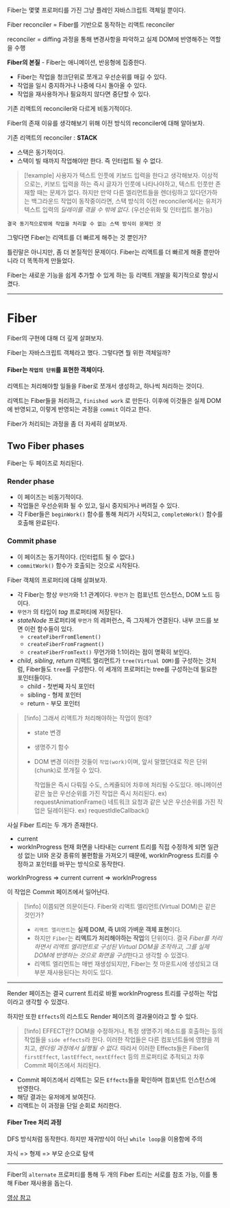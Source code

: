 Fiber는 몇몇 프로퍼티를 가진 그냥 플레인 자바스크립트 객체일 뿐이다.

Fiber reconciler = Fiber를 기반으로 동작하는 리액트 reconciler

reconciler = diffing 과정을 통해 변경사항을 파악하고 실제 DOM에 반영해주는 역할을 수행

**Fiber의 본질** - Fiber는 애니메이션, 반응형에 집중한다.
* Fiber는 작업을 청크단위로 쪼개고 우선순위를 매길 수 있다.
* 작업을 일시 중지하거나 나중에 다시 돌아올 수 있다.
* 작업을 재사용하거나 필요하지 않다면 중단할 수 있다.

기존 리액트의 reconciler와 다르게 비동기적이다.

Fiber의 존재 이유를 생각해보기 위해 이전 방식의 reconciler에 대해 알아보자.

기존 리액트의 reconciler : **STACK**
* 스택은 동기적이다.
* 스택이 빌 때까지 작업해야만 한다. 즉 인터럽트 될 수 없다.

>[!example]
사용자가 텍스트 인풋에 키보드 입력을 한다고 생각해보자.
이상적으로는, 키보드 입력을 하는 즉시 글자가 인풋에 나타나야하고, 텍스트 인풋만 존재할 때는 문제가 없다. 
 하지만 만약 다른 엘리먼트들을 렌더링하고 있다던가하는 백그라운드 작업이 동작중이라면, 스택 방식의 이전 reconciler에서는 유저가 텍스트 입력의 *딜레이를 겪을 수 밖에 없다.* (우선순위화 및 인터럽트 불가능)

`결국 동기적으로밖에 작업을 처리할 수 없는 스택 방식이 문제인 것`

그렇다면 Fiber는 리액트를 더 빠르게 해주는 것 뿐인가?

틀린말은 아니지만, 좀 더 본질적인 문제이다. Fiber는 리액트를 더 빠르게 해줄 뿐만아니라 더 똑똑하게 만들었다.

Fiber는 새로운 기능을 쉽게 추가할 수 있게 하는 등 리액트 개발을 획기적으로 향상시켰다.

---
# Fiber
Fiber의 구현에 대해 더 깊게 살펴보자.

Fiber는 자바스크립트 객체라고 했다. 그렇다면 뭘 위한 객체일까?
#### Fiber는 `작업의 단위`를 표현한 객체이다.
리액트는 처리해야할 일들을 Fiber로 쪼개서 생성하고, 하나씩 처리하는 것이다.

리액트는 Fiber들을 처리하고, `finished work` 로 만든다. 이후에 이것들은 실제 DOM에 반영되고, 이렇게 반영되는 과정을 `commit` 이라고 한다.

Fiber가 처리되는 과정을 좀 더 자세히 살펴보자.

## Two Fiber phases
Fiber는 두 페이즈로 처리된다.
### Render phase
* 이 페이즈는 비동기적이다.
* 작업들은 우선순위화 될 수 있고, 일시 중지되거나 버려질 수 있다.
* 각 Fiber들은 `beginWork()` 함수를 통해 처리가 시작되고, `completeWork()` 함수를 호출해 완료된다.
### Commit phase
* 이 페이즈는 동기적이다. (인터럽트 될 수 없다.)
* `commitWork()` 함수가 호출되는 것으로 시작된다.

Fiber 객체의 프로퍼티에 대해 살펴보자.
* 각 Fiber는 항상 `무언가`와 1:1 관계이다. `무언가` 는 컴포넌트 인스턴스, DOM 노드 등이다.
* `무언가` 의 타입이 *tag* 프로퍼티에 저장된다.
* *stateNode* 프로퍼티에 `무언가` 의 레퍼런스, 즉 그자체가 연결된다.
	내부 코드를 보면 이런 함수들이 있다.
	* `createFiberFromElement()`
	* `createFiberFromFragment()`
	* `createFiberFromText()`
	무언가와 1:1이라는 점이 명확히 보인다.
* *child*, *sibling*, *return*
	리액트 엘리먼트가 `tree(Virtual DOM)`를 구성하는 것처럼, Fiber들도 `tree`를 구성한다.
	이 세개의 프로퍼티는 tree를 구성하는데 필요한 포인터들이다.
	* child - 첫번째 자식 포인터
	* sibling - 형제 포인터
	* return - 부모 포인터

> [!info] 그래서 리액트가 처리해야하는 작업이 뭔데?
> * state 변경
> * 생명주기 함수
> * DOM 변경
> 이러한 것들이 `작업(work)`이며, 앞서 말했던대로 작은 단위(chunk)로 쪼개질 수 있다.
> 
> 	작업들은 즉시 다뤄질 수도, 스케쥴되어 차후에 처리될 수도있다.
> 	애니메이션같은 높은 우선순위를 가진 작업은 즉시 처리된다. ex) requestAnimationFrame()
>	네트워크 요청과 같은 낮은 우선순위를 가진 작업은 딜레이된다. ex) requestIdleCallback()

사실 Fiber 트리는 두 개가 존재한다.
* current
* workInProgress
현재 화면을 나타내는 current 트리를 직접 수정하게 되면 일관성 없는 UI와 온갖 종류의 불편함을 가져오기 때문에, workInProgress 트리를 수정하고 포인터를 바꾸는 방식으로 동작한다.

workInProgress => current
current => workInProgress

이 작업은 Commit 페이즈에서 일어난다.

>[!info]
> 이쯤되면 의문이든다. Fiber와 리액트 엘리먼트(Virtual DOM)은 같은 것인가?
> * `리액트 엘리먼트`는 **실제 DOM, 즉 UI의 가벼운 객체 표현**이다.
> * 하지만 `Fiber`는 **리액트가 처리해야하는 작업**의 단위이다.
> 결국 *Fiber를 처리하면서 리액트 엘리먼트로 구성된 Virtual DOM을 조작하고, 그를 실제 DOM에 반영하는 것으로 화면을 구성*한다고 생각할 수 있겠다.
> * 리액트 엘리먼트는 매번 재생성되지만, Fiber는 첫 마운트시에 생성되고 대부분 재사용된다는 차이도 있다.

---
Render 페이즈는 결국 current 트리로 바뀔 workInProgress 트리를 구성하는 작업이라고 생각할 수 있겠다.

하지만 또한 `Effects`의 리스트도 Render 페이즈의 결과물이라고 할 수 있다.

> [!info] EFFECT란?
> DOM을 수정하거나, 특정 생명주기 메소드를 호출하는 등의 작업들을 `side effects`라 한다.
> 이러한 작업들은 다른 컴포넌트들에 영향을 끼치고, *렌더링 과정에서 실행될 수 없다.*
> 따라서 이러한 Effects들은 Fiber의 `firstEffect`, `lastEffect`, `nextEffect` 등의 프로퍼티로 추적되고 차후 Commit 페이즈에서 처리된다.

* Commit 페이즈에서 리액트는 모든 `Effects`들을 확인하며 컴포넌트 인스턴스에 반영한다.
* 해당 결과는 유저에게 보여진다.
* 리액트는 이 과정을 단일 순회로 처리한다.

#### Fiber Tree 처리 과정
DFS 방식처럼 동작한다. 하지만 재귀방식이 아닌 `while loop`을 이용함에 주의

자식 => 형제 => 부모 순으로 탐색

---

Fiber의 `alternate` 프로퍼티를 통해 두 개의 Fiber 트리는 서로를 참조 가능, 이를 통해 Fiber 재사용을 돕는다.

[영상 참고](https://www.youtube.com/watch?v=0ympFIwQFJw)
